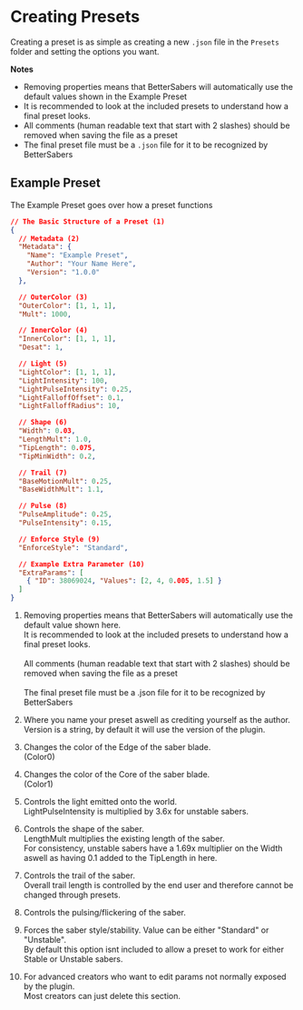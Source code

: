 # Creating Presets

Creating a preset is as simple as creating a new `.json` file in the `Presets` folder and setting the options you want.

**Notes**

- Removing properties means that BetterSabers will automatically use the default values shown in the Example Preset
- It is recommended to look at the included presets to understand how a final preset looks.
- All comments (human readable text that start with 2 slashes) should be removed when saving the file as a preset  
- The final preset file must be a `.json` file for it to be recognized by BetterSabers

## Example Preset

The Example Preset goes over how a preset functions

``` json title="ExamplePreset.json"
// The Basic Structure of a Preset (1)
{
  // Metadata (2)
  "Metadata": {
    "Name": "Example Preset",
    "Author": "Your Name Here",
    "Version": "1.0.0"
  },

  // OuterColor (3)
  "OuterColor": [1, 1, 1],
  "Mult": 1000,

  // InnerColor (4)
  "InnerColor": [1, 1, 1],
  "Desat": 1,

  // Light (5)
  "LightColor": [1, 1, 1],
  "LightIntensity": 100,
  "LightPulseIntensity": 0.25,
  "LightFalloffOffset": 0.1,
  "LightFalloffRadius": 10,

  // Shape (6)
  "Width": 0.03,
  "LengthMult": 1.0,
  "TipLength": 0.075,
  "TipMinWidth": 0.2,

  // Trail (7)
  "BaseMotionMult": 0.25,
  "BaseWidthMult": 1.1,

  // Pulse (8)
  "PulseAmplitude": 0.25,
  "PulseIntensity": 0.15,

  // Enforce Style (9)
  "EnforceStyle": "Standard",

  // Example Extra Parameter (10)
  "ExtraParams": [
    { "ID": 38069024, "Values": [2, 4, 0.005, 1.5] }
  ]
}
```

1. Removing properties means that BetterSabers will automatically use the default value shown here.  
It is recommended to look at the included presets to understand how a final preset looks.  
<br>All comments (human readable text that start with 2 slashes) should be removed when saving the file as a preset  
<br>The final preset file must be a .json file for it to be recognized by BetterSabers

2. Where you name your preset aswell as crediting yourself as the author.  
Version is a string, by default it will use the version of the plugin.

3. Changes the color of the Edge of the saber blade.  
(Color0)

4. Changes the color of the Core of the saber blade.  
(Color1)

5. Controls the light emitted onto the world.  
LightPulseIntensity is multiplied by 3.6x for unstable sabers.

6. Controls the shape of the saber.  
LengthMult multiplies the existing length of the saber.  
For consistency, unstable sabers have a 1.69x multiplier on the Width aswell as having 0.1 added to the TipLength in here.

7. Controls the trail of the saber.  
Overall trail length is controlled by the end user and therefore cannot be changed through presets.

8. Controls the pulsing/flickering of the saber.

9. Forces the saber style/stability. Value can be either "Standard" or "Unstable".  
By default this option isnt included to allow a preset to work for either Stable or Unstable sabers.

10. For advanced creators who want to edit params not normally exposed by the plugin.  
Most creators can just delete this section.